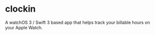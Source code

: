# clockin
A watchOS 3 / Swift 3 based app that helps track your billable hours on your Apple Watch.

